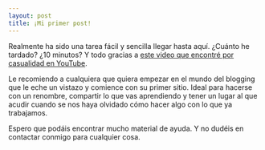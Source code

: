 ```yaml
---
layout: post
title: ¡Mi primer post!
---
```


Realmente ha sido una tarea fácil y sencilla llegar hasta aquí. ¿Cuánto he tardado? ¿10 minutos? Y todo gracias a [este video que encontré por casualidad en YouTube](https://www.youtube.com/watch?v=lsvRyE5tPQQ).

Le recomiendo a cualquiera que quiera empezar en el mundo del blogging que le eche un vistazo y comience con su primer sitio. Ideal para hacerse con un renombre, compartir lo que vas aprendiendo y tener un lugar al que acudir cuando se nos haya olvidado cómo hacer algo con lo que ya trabajamos.

Espero que podáis encontrar mucho material de ayuda. Y no dudéis en contactar conmigo para cualquier cosa.
